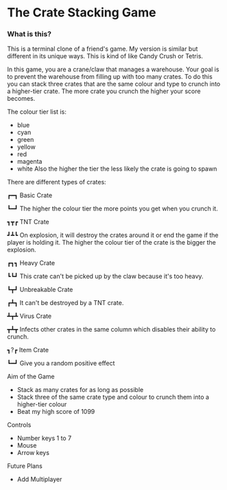 # The Crate Stacking Game

### What is this?
This is a terminal clone of a friend's game. My version is similar but different in its unique ways. This is kind of like Candy Crush or Tetris.

In this game, you are a crane/claw that manages a warehouse. Your goal is to prevent the warehouse from filling up with too many crates. To do this you can stack three crates that are the same colour and type to crunch into a higher-tier crate. The more crate you crunch the higher your score becomes.

The colour tier list is:
- blue
- cyan
- green
- yellow
- red
- magenta
- white
Also the higher the tier the less likely the crate is going to spawn

There are different types of crates:

┏━┓ Basic Crate

┗━┛ The higher the colour tier the more points you get when you crunch it.

┓┳┏ TNT Crate

┛┻┗ On explosion, it will destroy the crates around it or end the game if the player is holding it. The higher the colour tier of the crate is the bigger the explosion.

┏┓┓ Heavy Crate

┗┗┛ This crate can't be picked up by the claw because it's too heavy.

┗┳┛ Unbreakable Crate

┏┻┓ It can't be destroyed by a TNT crate.

┻┳┻ Virus Crate

┳┻┳ Infects other crates in the same column which disables their ability to crunch.

┓?┏ Item Crate

┗━┛ Give you a random positive effect

Aim of the Game
- Stack as many crates for as long as possible
- Stack three of the same crate type and colour to crunch them into a higher-tier colour
- Beat my high score of 1099

Controls
- Number keys 1 to 7
- Mouse
- Arrow keys

Future Plans
- Add Multiplayer